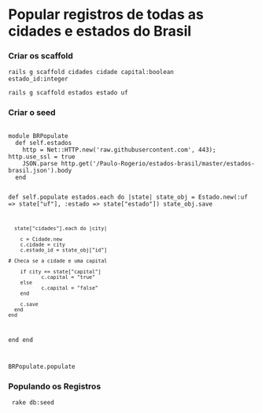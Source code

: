 # Popular registros de todas as cidades e estados do Brasil

<h3> Criar os scaffold </h3>

<code>rails g scaffold cidades cidade capital:boolean estado_id:integer</code>

<code>rails g scaffold estados estado uf</code>

<h3> Criar o seed </h3>

<code>
module BRPopulate
  def self.estados
    http = Net::HTTP.new('raw.githubusercontent.com', 443); http.use_ssl = true
    JSON.parse http.get('/Paulo-Rogerio/estados-brasil/master/estados-brasil.json').body
  end

  def self.populate
    estados.each do |state|
      state_obj = Estado.new(:uf => state["uf"], :estado => state["estado"])
      state_obj.save


      state["cidades"].each do |city|

        c = Cidade.new
        c.cidade = city
        c.estado_id = state_obj["id"]

	# Checa se a cidade e uma capital
	
        if city == state["capital"]
               c.capital = "true"
        else
               c.capital = "false"
        end

        c.save
      end
    end
  end
end

BRPopulate.populate
</code>

<h3>Populando os Registros</h3>

<code> rake db:seed</code>
